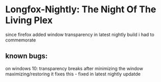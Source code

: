 # Longfox-Nightly: The Night Of The Living Plex
since firefox added window transparency in latest nightly build i had to commemorate

## known bugs:
on windows 10: transparency breaks after minimizing the window maximizing/restoring it fixes this - fixed in latest nightly updatde
